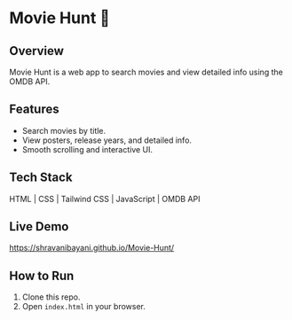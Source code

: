 # Movie Hunt 🎥

## Overview
Movie Hunt is a web app to search movies and view detailed info using the OMDB API.

## Features
- Search movies by title.
- View posters, release years, and detailed info.
- Smooth scrolling and interactive UI.

## Tech Stack
HTML | CSS | Tailwind CSS | JavaScript | OMDB API

## Live Demo
https://shravanibayani.github.io/Movie-Hunt/

## How to Run
1. Clone this repo.
2. Open `index.html` in your browser.
